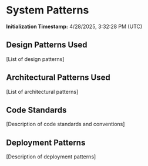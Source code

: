 # System Patterns

**Initialization Timestamp:** 4/28/2025, 3:32:28 PM (UTC)

## Design Patterns Used
[List of design patterns]

## Architectural Patterns Used
[List of architectural patterns]

## Code Standards
[Description of code standards and conventions]

## Deployment Patterns
[Description of deployment patterns]